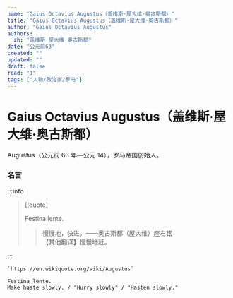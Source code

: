 ```yaml
---
name: "Gaius Octavius Augustus（盖维斯·屋大维·奥古斯都）"
title: "Gaius Octavius Augustus（盖维斯·屋大维·奥古斯都）"
author: "Gaius Octavius Augustus"
authors:
  zh: "盖维斯·屋大维·奥古斯都"
date: "公元前63"
created: ""
updated: ""
draft: false
read: "1"
tags: ["人物/政治家/罗马"]
---
```


# Gaius Octavius Augustus（盖维斯·屋大维·奥古斯都）

Augustus（公元前 63 年—公元 14），罗马帝国创始人。

### 名言

:::info

> [!quote]
>
> Festina lente.
>
> > 慢慢地，快进。——奥古斯都（屋大维）座右铭  
> > 【其他翻译】慢慢地赶。

:::

```
`https://en.wikiquote.org/wiki/Augustus`

Festina lente.
Make haste slowly. / "Hurry slowly" / "Hasten slowly."
```
